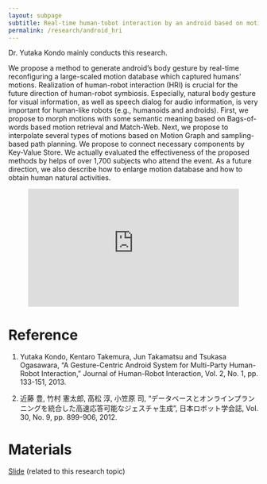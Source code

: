 ```yaml
---
layout: subpage
subtitle: Real-time human-tobot interaction by an android based on motion database
permalink: /research/android_hri
---
```


Dr. Yutaka Kondo mainly conducts this research. 

We propose a method to generate android’s body gesture by real-time reconfiguring a large-scaled motion database which captured humans’ motions. Realization of human-robot interaction (HRI) is crucial for the future direction of human-robot symbiosis. Especially, natural body gesture for visual information, as well as speech dialog for audio information, is very important for human-like robots (e.g., humanoids and androids). First, we propose to morph motions with some semantic meaning based on Bags-of-words based motion retrieval and Match-Web. Next, we propose to interpolate several types of motions based on Motion Graph and sampling-based path planning. We propose to connect necessary components by Key-Value Store. We actually evaluated the effectiveness of the proposed methods by helps of over 1,700 subjects who attend the event. As a future direction, we also describe how to enlarge motion database and how to obtain human natural activities.

<center>
<iframe width="424" height="238" src="https://www.youtube.com/embed/cGiMYA67f00" frameborder="0" allow="autoplay; encrypted-media" allowfullscreen></iframe>
</center>

# Reference
1. Yutaka Kondo, Kentaro Takemura, Jun Takamatsu and Tsukasa Ogasawara, “A Gesture-Centric Android System for Multi-Party Human-Robot Interaction,” Journal of Human-Robot Interaction, Vol. 2, No. 1, pp. 133-151, 2013.

1. 近藤 豊, 竹村 憲太郎, 高松 淳, 小笠原 司, “データベースとオンラインプランニングを統合した高速応答可能なジェスチャ生成”, 日本ロボット学会誌, Vol. 30, No. 9, pp. 899-906, 2012.

# Materials
[Slide](https://www.slideshare.net/JunTakamatsu1/humanrobot-interaction-by-an-android-robot-based-on-natural-motion-database) (related to this research topic)


